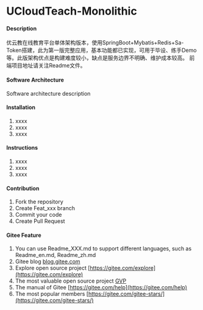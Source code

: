 # UCloudTeach-Monolithic

#### Description
优云教在线教育平台单体架构版本，使用SpringBoot+Mybatis+Redis+Sa-Token搭建，此为第一版完整应用，基本功能都已实现，可用于毕设、练手Demo等。此版架构优点是构建难度较小，缺点是服务边界不明确、维护成本较高。
前端项目地址请关注Readme文件。

#### Software Architecture
Software architecture description

#### Installation

1.  xxxx
2.  xxxx
3.  xxxx

#### Instructions

1.  xxxx
2.  xxxx
3.  xxxx

#### Contribution

1.  Fork the repository
2.  Create Feat_xxx branch
3.  Commit your code
4.  Create Pull Request


#### Gitee Feature

1.  You can use Readme\_XXX.md to support different languages, such as Readme\_en.md, Readme\_zh.md
2.  Gitee blog [blog.gitee.com](https://blog.gitee.com)
3.  Explore open source project [https://gitee.com/explore](https://gitee.com/explore)
4.  The most valuable open source project [GVP](https://gitee.com/gvp)
5.  The manual of Gitee [https://gitee.com/help](https://gitee.com/help)
6.  The most popular members  [https://gitee.com/gitee-stars/](https://gitee.com/gitee-stars/)
